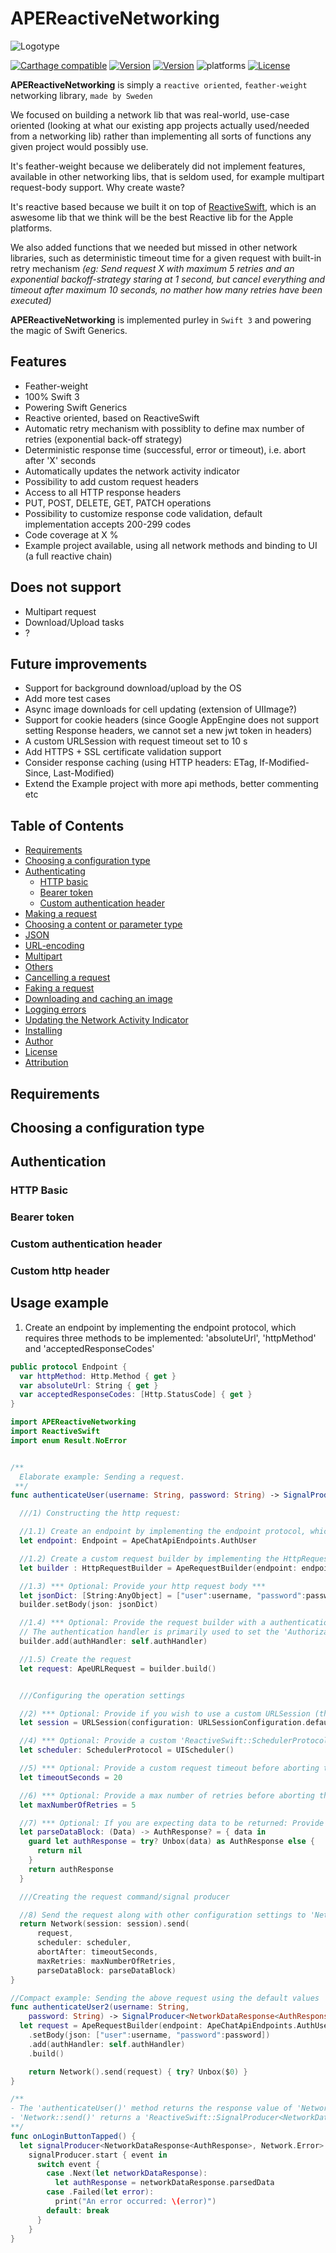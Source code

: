 # APEReactiveNetworking
![Logotype](Banner.jpg)

[![Carthage compatible](https://img.shields.io/badge/Carthage-compatible-4BC51D.svg?style=flat)](https://github.com/apegroup/APEReactiveNetworking) 
[![Version](https://cocoapod-badges.herokuapp.com/v/APEReactiveNetworking/badge.png)](https://cocoapods.org/pods/APEReactiveNetworking)
[![Version](https://img.shields.io/cocoapods/v/APEReactiveNetworking.svg?style=flat)](https://cocoapods.org/pods/APEReactiveNetworking)
![platforms](https://img.shields.io/badge/platforms-iOS%20%7C%20OS%20X-lightgrey.svg)
[![License](https://img.shields.io/cocoapods/l/Networking.svg?style=flat)](https://cocoapods.org/pods/Networking)

**APEReactiveNetworking** is simply a `reactive oriented`, `feather-weight` networking library, `made by Sweden`

We focused on building a network lib that was real-world, use-case oriented (looking at what our existing app projects actually used/needed from a networking lib) rather than implementing all sorts of functions any given project would possibly use.

It's feather-weight because we deliberately did not implement features, available in other networking libs, that is seldom used, for example multipart request-body support. Why create waste?

It's reactive based because we built it on top of [ReactiveSwift](https://github.com/ReactiveCocoa/ReactiveSwift), which is an aswesome lib that we think will be the best Reactive lib for the Apple platforms.

We also added functions that we needed but missed in other network libraries, such as deterministic timeout time for a given request with built-in retry mechanism *(eg: Send request X with maximum 5 retries and an exponential backoff-strategy staring at 1 second, but cancel everything and timeout after maximum 10 seconds, no mather how many retries have been executed)* 

**APEReactiveNetworking** is implemented purley in `Swift 3` and powering the magic of Swift Generics.


## Features
- Feather-weight
- 100% Swift 3
- Powering Swift Generics
- Reactive oriented, based on ReactiveSwift
- Automatic retry mechanism with possiblity to define max number of retries (exponential back-off strategy)
- Deterministic response time (successful, error or timeout), i.e. abort after 'X' seconds
- Automatically updates the network activity indicator
- Possibility to add custom request headers
- Access to all HTTP response headers
- PUT, POST, DELETE, GET, PATCH operations
- Possibility to customize response code validation, default implementation accepts 200-299 codes
- Code coverage at X %
- Example project available, using all network methods and binding to UI (a full reactive chain)


## Does not support
- Multipart request
- Download/Upload tasks
- ? 

## Future improvements
- Support for background download/upload by the OS
- Add more test cases
- Async image downloads  for cell updating (extension of UIImage?)
- Support for cookie headers (since Google AppEngine does not support setting Response headers, we cannot set a new jwt token in headers)
- A custom URLSession with request timeout set to 10 s
- Add HTTPS  + SSL certificate validation support
- Consider response caching (using HTTP headers: ETag, If-Modified-Since, Last-Modified)
- Extend the Example project with more api methods, better commenting etc



## Table of Contents

  * [Requirements](#requirements)
  * [Choosing a configuration type](#choosing-a-configuration-type)
  * [Authenticating](#authenticating)
    * [HTTP basic](#http-basic)
    * [Bearer token](#bearer-token)
    * [Custom authentication header](#custom-authentication-header)
  * [Making a request](#making-a-request)
  * [Choosing a content or parameter type](#choosing-a-content-or-parameter-type)
  * [JSON](#json)
  * [URL-encoding](#url-encoding)
  * [Multipart](#multipart)
  * [Others](#others)
  * [Cancelling a request](#cancelling-a-request)
  * [Faking a request](#faking-a-request)
  * [Downloading and caching an image](#downloading-and-caching-an-image)
  * [Logging errors](#logging-errors)
  * [Updating the Network Activity Indicator](#updating-the-network-activity-indicator)
  * [Installing](#installing)
  * [Author](#author)
  * [License](#license)
* [Attribution](#attribution)

## Requirements
## Choosing a configuration type
## Authentication
### HTTP Basic
### Bearer token
### Custom authentication header
### Custom http header



## Usage example


  1) Create an endpoint by implementing the endpoint protocol, which requires three methods to be implemented: 'absoluteUrl', 'httpMethod' and 'acceptedResponseCodes'
  ```swift
  public protocol Endpoint {
    var httpMethod: Http.Method { get }
    var absoluteUrl: String { get }
    var acceptedResponseCodes: [Http.StatusCode] { get }
  }
```

```swift
import APEReactiveNetworking
import ReactiveSwift
import enum Result.NoError


/** 
  Elaborate example: Sending a request.
 **/
func authenticateUser(username: String, password: String) -> SignalProducer<NetworkDataResponse<AuthResponse>, Network.Error> {

  ///1) Constructing the http request: 

  //1.1) Create an endpoint by implementing the endpoint protocol, which requires three methods to be implemented: 'absoluteUrl', 'httpMethod' and 'acceptedResponseCodes'
  let endpoint: Endpoint = ApeChatApiEndpoints.AuthUser

  //1.2) Create a custom request builder by implementing the HttpRequestBuilder protocol (or use the provided default implementation 'ApeRequestBuilder')
  let builder : HttpRequestBuilder = ApeRequestBuilder(endpoint: endpoint)

  //1.3) *** Optional: Provide your http request body ***
  let jsonDict: [String:AnyObject] = ["user":username, "password":password]
  builder.setBody(json: jsonDict)

  //1.4) *** Optional: Provide the request builder with a authentication handler (a type conforming to the 'AuthenticationHandler' protocol). A 'ApeJwtAuthenticationHandler' is provided by the framework *** 
  // The authentication handler is primarily used to set the 'Authorization' http header field in the http request.
  builder.add(authHandler: self.authHandler)

  //1.5) Create the request
  let request: ApeURLRequest = builder.build()


  ///Configuring the operation settings

  //2) *** Optional: Provide if you wish to use a custom URLSession (the 'defaultSessionConfiguration' will be used by default) ***
  let session = URLSession(configuration: URLSessionConfiguration.defaultSessionConfiguration())

  //4) *** Optional: Provide a custom 'ReactiveSwift::SchedulerProtocol' if you wish to handle signal events on a custom queue (the main queue is used by default) ***
  let scheduler: SchedulerProtocol = UIScheduler()

  //5) *** Optional: Provide a custom request timeout before aborting the operation (10 seconds is used by default)
  let timeoutSeconds = 20

  //6) *** Optional: Provide a max number of retries before aborting the operation (a maximum of 10 retries is the default)
  let maxNumberOfRetries = 5

  //7) *** Optional: If you are expecting data to be returned: Provide a 'parse data block' (i.e. a block that transforms the received response data to your expected model) ***
  let parseDataBlock: (Data) -> AuthResponse? = { data in
    guard let authResponse = try? Unbox(data) as AuthResponse else {
      return nil
    }
    return authResponse
  }

  ///Creating the request command/signal producer

  //8) Send the request along with other configuration settings to 'Network.send()'
  return Network(session: session).send(
      request,
      scheduler: scheduler,
      abortAfter: timeoutSeconds,
      maxRetries: maxNumberOfRetries,
      parseDataBlock: parseDataBlock)
}

//Compact example: Sending the above request using the default values
func authenticateUser2(username: String,
    password: String) -> SignalProducer<NetworkDataResponse<AuthResponse>, Network.Error> {
  let request = ApeRequestBuilder(endpoint: ApeChatApiEndpoints.AuthUser)
    .setBody(json: ["user":username, "password":password])
    .add(authHandler: self.authHandler)
    .build()

    return Network().send(request) { try? Unbox($0) }
}

/**
- The 'authenticateUser()' method returns the response value of 'Network::send()'.
- 'Network::send()' returns a 'ReactiveSwift::SignalProducer<NetworkDataResponse<AuthResponse>, Network.Error>', where 'AuthResponse' is expected response data model.
**/
func onLoginButtonTapped() {
  let signalProducer<NetworkDataResponse<AuthResponse>, Network.Error> = authenticateUser("ape", password: "ape123")
    signalProducer.start { event in
      switch event {
        case .Next(let networkDataResponse):
          let authResponse = networkDataResponse.parsedData
        case .Failed(let error):
          print("An error occurred: \(error)")
        default: break
      }
    }
}

```
